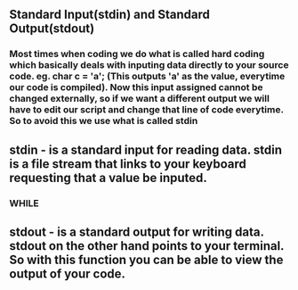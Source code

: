 ## Standard Input(stdin) and Standard Output(stdout)

### Most times when coding we do what is called hard coding which basically deals with inputing data directly to your source code. eg. char c = 'a'; (This outputs 'a' as the value, everytime our code is compiled). Now this input assigned cannot be changed externally, so if we want a different output we will have to edit our script and change that line of code everytime. So to avoid this we use what is called stdin 


## stdin - is a standard input for reading data. stdin is a file stream that links to your keyboard requesting that a value be inputed.

### WHILE  

## stdout - is a standard output for writing data. stdout on the other hand points to your terminal. So with this function you can be able to view the output of your code. 



